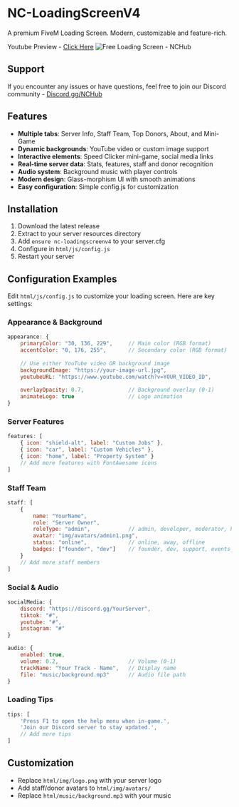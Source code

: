 # NC-LoadingScreenV4

A premium FiveM Loading Screen. Modern, customizable and feature-rich.

Youtube Preview - [Click Here](https://www.youtube.com/watch?v=TwZMQWYA630)
![Free Loading Screen - NCHub](https://github.com/user-attachments/assets/c0616c6f-9017-4e7d-a8cb-23c8d0e06b46)

## Support

If you encounter any issues or have questions, feel free to join our Discord community - [Discord.gg/NCHub](https://discord.gg/NCHub)

## Features

- **Multiple tabs**: Server Info, Staff Team, Top Donors, About, and Mini-Game
- **Dynamic backgrounds**: YouTube video or custom image support
- **Interactive elements**: Speed Clicker mini-game, social media links
- **Real-time server data**: Stats, features, staff and donor recognition
- **Audio system**: Background music with player controls
- **Modern design**: Glass-morphism UI with smooth animations
- **Easy configuration**: Simple config.js for customization

## Installation

1. Download the latest release
2. Extract to your server resources directory
3. Add `ensure nc-loadingscreenv4` to your server.cfg
4. Configure in `html/js/config.js`
5. Restart your server

## Configuration Examples

Edit `html/js/config.js` to customize your loading screen. Here are key settings:

### Appearance & Background
```javascript
appearance: {
    primaryColor: "30, 136, 229",     // Main color (RGB format)
    accentColor: "0, 176, 255",       // Secondary color (RGB format)
    
    // Use either YouTube video OR background image
    backgroundImage: "https://your-image-url.jpg",
    youtubeURL: "https://www.youtube.com/watch?v=YOUR_VIDEO_ID",
    
    overlayOpacity: 0.7,              // Background overlay (0-1)
    animateLogo: true                 // Logo animation
}
```

### Server Features
```javascript
features: [
    { icon: "shield-alt", label: "Custom Jobs" },
    { icon: "car", label: "Custom Vehicles" },
    { icon: "home", label: "Property System" }
    // Add more features with FontAwesome icons
]
```

### Staff Team
```javascript
staff: [
    { 
        name: "YourName", 
        role: "Server Owner", 
        roleType: "admin",            // admin, developer, moderator, helper
        avatar: "img/avatars/admin1.png", 
        status: "online",             // online, away, offline
        badges: ["founder", "dev"]    // founder, dev, support, events
    }
    // Add more staff members
]
```

### Social & Audio
```javascript
socialMedia: {
    discord: "https://discord.gg/YourServer",
    tiktok: "#",
    youtube: "#",
    instagram: "#"
}

audio: {
    enabled: true,
    volume: 0.2,                      // Volume (0-1)
    trackName: "Your Track - Name",   // Display name
    file: "music/background.mp3"      // Audio file path
}
```

### Loading Tips
```javascript
tips: [
    'Press F1 to open the help menu when in-game.',
    'Join our Discord server to stay updated.',
    // Add more tips
]
```

## Customization

- Replace `html/img/logo.png` with your server logo
- Add staff/donor avatars to `html/img/avatars/`
- Replace `html/music/background.mp3` with your music

